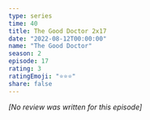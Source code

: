 ```yaml
---
type: series
time: 40
title: The Good Doctor 2x17
date: "2022-08-12T00:00:00"
name: "The Good Doctor"
season: 2
episode: 17
rating: 3
ratingEmoji: "⭐️⭐️⭐️"
share: false
---
```


_[No review was written for this episode]_
